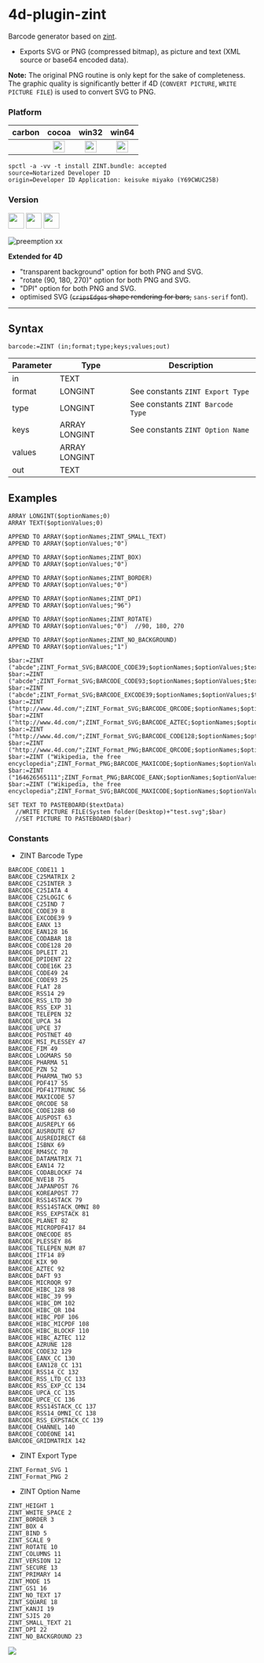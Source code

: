 # 4d-plugin-zint
Barcode generator based on [zint](https://zint.github.io).

* Exports SVG or PNG (compressed bitmap), as picture and text (XML source or base64 encoded data).

**Note:** The original PNG routine is only kept for the sake of completeness. The graphic quality is significantly better if 4D (``CONVERT PICTURE``, ``WRITE PICTURE FILE``) is used to convert SVG to PNG.

### Platform

| carbon | cocoa | win32 | win64 |
|:------:|:-----:|:---------:|:---------:|
||<img src="https://cloud.githubusercontent.com/assets/1725068/22371562/1b091f0a-e4db-11e6-8458-8653954a7cce.png" width="24" height="24" />|<img src="https://cloud.githubusercontent.com/assets/1725068/22371562/1b091f0a-e4db-11e6-8458-8653954a7cce.png" width="24" height="24" />|<img src="https://cloud.githubusercontent.com/assets/1725068/22371562/1b091f0a-e4db-11e6-8458-8653954a7cce.png" width="24" height="24" />|

```
spctl -a -vv -t install ZINT.bundle: accepted
source=Notarized Developer ID
origin=Developer ID Application: keisuke miyako (Y69CWUC25B)
```

### Version

<img src="https://cloud.githubusercontent.com/assets/1725068/18940649/21945000-8645-11e6-86ed-4a0f800e5a73.png" width="32" height="32" /> <img src="https://cloud.githubusercontent.com/assets/1725068/18940648/2192ddba-8645-11e6-864d-6d5692d55717.png" width="32" height="32" /> <img src="https://user-images.githubusercontent.com/1725068/41266195-ddf767b2-6e30-11e8-9d6b-2adf6a9f57a5.png" width="32" height="32" />

![preemption xx](https://user-images.githubusercontent.com/1725068/41327179-4e839948-6efd-11e8-982b-a670d511e04f.png)

**Extended for 4D**

* "transparent background" option for both PNG and SVG.
* "rotate (90, 180, 270)" option for both PNG and SVG.
* "DPI" option for both PNG and SVG.
* optimised SVG (~~``cripsEdges`` shape rendering for bars,~~ ``sans-serif`` font).

---

## Syntax

```
barcode:=ZINT (in;format;type;keys;values;out)
```

Parameter|Type|Description
------------|------------|----
in|TEXT|
format|LONGINT|See constants ``ZINT Export Type``
type|LONGINT|See constants ``ZINT Barcode Type``
keys|ARRAY LONGINT|See constants ``ZINT Option Name``
values|ARRAY LONGINT|
out|TEXT|

## Examples

```
ARRAY LONGINT($optionNames;0)
ARRAY TEXT($optionValues;0)

APPEND TO ARRAY($optionNames;ZINT_SMALL_TEXT)
APPEND TO ARRAY($optionValues;"0")

APPEND TO ARRAY($optionNames;ZINT_BOX)
APPEND TO ARRAY($optionValues;"0")

APPEND TO ARRAY($optionNames;ZINT_BORDER)
APPEND TO ARRAY($optionValues;"0")

APPEND TO ARRAY($optionNames;ZINT_DPI) 
APPEND TO ARRAY($optionValues;"96")

APPEND TO ARRAY($optionNames;ZINT_ROTATE)  
APPEND TO ARRAY($optionValues;"0")  //90, 180, 270

APPEND TO ARRAY($optionNames;ZINT_NO_BACKGROUND)
APPEND TO ARRAY($optionValues;"1")

$bar:=ZINT ("abcde";ZINT_Format_SVG;BARCODE_CODE39;$optionNames;$optionValues;$textData)
$bar:=ZINT ("abcde";ZINT_Format_SVG;BARCODE_CODE93;$optionNames;$optionValues;$textData)
$bar:=ZINT ("abcde";ZINT_Format_SVG;BARCODE_EXCODE39;$optionNames;$optionValues;$textData)
$bar:=ZINT ("http://www.4d.com/";ZINT_Format_SVG;BARCODE_QRCODE;$optionNames;$optionValues;$textData)
$bar:=ZINT ("http://www.4d.com/";ZINT_Format_SVG;BARCODE_AZTEC;$optionNames;$optionValues;$textData)
$bar:=ZINT ("http://www.4d.com/";ZINT_Format_SVG;BARCODE_CODE128;$optionNames;$optionValues;$textData)
$bar:=ZINT ("http://www.4d.com/";ZINT_Format_PNG;BARCODE_QRCODE;$optionNames;$optionValues;$textData)
$bar:=ZINT ("Wikipedia, the free encyclopedia";ZINT_Format_PNG;BARCODE_MAXICODE;$optionNames;$optionValues;$textData)
$bar:=ZINT ("164626565111";ZINT_Format_PNG;BARCODE_EANX;$optionNames;$optionValues;$textData)
$bar:=ZINT ("Wikipedia, the free encyclopedia";ZINT_Format_SVG;BARCODE_MAXICODE;$optionNames;$optionValues;$textData)

SET TEXT TO PASTEBOARD($textData)
  //WRITE PICTURE FILE(System folder(Desktop)+"test.svg";$bar)
  //SET PICTURE TO PASTEBOARD($bar)
```

### Constants

* ZINT Barcode Type

```
BARCODE_CODE11 1
BARCODE_C25MATRIX 2
BARCODE_C25INTER 3
BARCODE_C25IATA 4
BARCODE_C25LOGIC 6
BARCODE_C25IND 7
BARCODE_CODE39 8
BARCODE_EXCODE39 9
BARCODE_EANX 13
BARCODE_EAN128 16
BARCODE_CODABAR 18
BARCODE_CODE128 20
BARCODE_DPLEIT 21
BARCODE_DPIDENT 22
BARCODE_CODE16K 23
BARCODE_CODE49 24
BARCODE_CODE93 25
BARCODE_FLAT 28
BARCODE_RSS14 29
BARCODE_RSS_LTD 30
BARCODE_RSS_EXP 31
BARCODE_TELEPEN 32
BARCODE_UPCA 34
BARCODE_UPCE 37
BARCODE_POSTNET 40
BARCODE_MSI_PLESSEY 47
BARCODE_FIM 49
BARCODE_LOGMARS 50
BARCODE_PHARMA 51
BARCODE_PZN 52
BARCODE_PHARMA_TWO 53
BARCODE_PDF417 55
BARCODE_PDF417TRUNC 56
BARCODE_MAXICODE 57
BARCODE_QRCODE 58
BARCODE_CODE128B 60
BARCODE_AUSPOST 63
BARCODE_AUSREPLY 66
BARCODE_AUSROUTE 67
BARCODE_AUSREDIRECT 68
BARCODE_ISBNX 69
BARCODE_RM4SCC 70
BARCODE_DATAMATRIX 71
BARCODE_EAN14 72
BARCODE_CODABLOCKF 74
BARCODE_NVE18 75
BARCODE_JAPANPOST 76
BARCODE_KOREAPOST 77
BARCODE_RSS14STACK 79
BARCODE_RSS14STACK_OMNI 80
BARCODE_RSS_EXPSTACK 81
BARCODE_PLANET 82
BARCODE_MICROPDF417 84
BARCODE_ONECODE 85
BARCODE_PLESSEY 86
BARCODE_TELEPEN_NUM 87
BARCODE_ITF14 89
BARCODE_KIX 90
BARCODE_AZTEC 92
BARCODE_DAFT 93
BARCODE_MICROQR 97
BARCODE_HIBC_128 98
BARCODE_HIBC_39 99
BARCODE_HIBC_DM 102
BARCODE_HIBC_QR 104
BARCODE_HIBC_PDF 106
BARCODE_HIBC_MICPDF 108
BARCODE_HIBC_BLOCKF 110
BARCODE_HIBC_AZTEC 112
BARCODE_AZRUNE 128
BARCODE_CODE32 129
BARCODE_EANX_CC 130
BARCODE_EAN128_CC 131
BARCODE_RSS14_CC 132
BARCODE_RSS_LTD_CC 133
BARCODE_RSS_EXP_CC 134
BARCODE_UPCA_CC 135
BARCODE_UPCE_CC 136
BARCODE_RSS14STACK_CC 137
BARCODE_RSS14_OMNI_CC 138
BARCODE_RSS_EXPSTACK_CC 139
BARCODE_CHANNEL 140
BARCODE_CODEONE 141
BARCODE_GRIDMATRIX 142
```

* ZINT Export Type

```
ZINT_Format_SVG 1
ZINT_Format_PNG 2
```

* ZINT Option Name

```
ZINT_HEIGHT 1
ZINT_WHITE_SPACE 2
ZINT_BORDER 3
ZINT_BOX 4
ZINT_BIND 5
ZINT_SCALE 9
ZINT_ROTATE 10
ZINT_COLUMNS 11
ZINT_VERSION 12
ZINT_SECURE 13
ZINT_PRIMARY 14
ZINT_MODE 15
ZINT_GS1 16
ZINT_NO_TEXT 17
ZINT_SQUARE 18
ZINT_KANJI 19
ZINT_SJIS 20
ZINT_SMALL_TEXT 21
ZINT_DPI 22
ZINT_NO_BACKGROUND 23
```

![](https://cloud.githubusercontent.com/assets/1725068/14666616/9294b6a0-0715-11e6-9323-6b1934e37b38.png)

